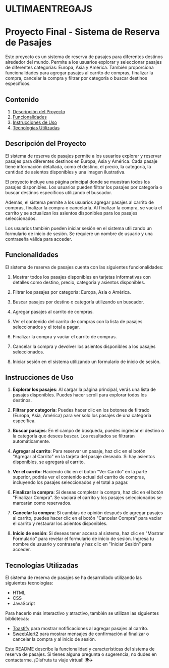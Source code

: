 # ULTIMAENTREGAJS
# Proyecto Final - Sistema de Reserva de Pasajes

Este proyecto es un sistema de reserva de pasajes para diferentes destinos alrededor del mundo. Permite a los usuarios explorar y seleccionar pasajes de diferentes categorías: Europa, Asia y América. También proporciona funcionalidades para agregar pasajes al carrito de compras, finalizar la compra, cancelar la compra y filtrar por categoría o buscar destinos específicos.

## Contenido

1. [Descripción del Proyecto](#descripción-del-proyecto)
2. [Funcionalidades](#funcionalidades)
3. [Instrucciones de Uso](#instrucciones-de-uso)
4. [Tecnologías Utilizadas](#tecnologías-utilizadas)

## Descripción del Proyecto

El sistema de reserva de pasajes permite a los usuarios explorar y reservar pasajes para diferentes destinos en Europa, Asia y América. Cada pasaje tiene información detallada, como el destino, el precio, la categoría, la cantidad de asientos disponibles y una imagen ilustrativa.

El proyecto incluye una página principal donde se muestran todos los pasajes disponibles. Los usuarios pueden filtrar los pasajes por categoría o buscar destinos específicos utilizando el buscador.

Además, el sistema permite a los usuarios agregar pasajes al carrito de compras, finalizar la compra o cancelarla. Al finalizar la compra, se vacía el carrito y se actualizan los asientos disponibles para los pasajes seleccionados.

Los usuarios también pueden iniciar sesión en el sistema utilizando un formulario de inicio de sesión. Se requiere un nombre de usuario y una contraseña válida para acceder.

## Funcionalidades

El sistema de reserva de pasajes cuenta con las siguientes funcionalidades:

1. Mostrar todos los pasajes disponibles en tarjetas informativas con detalles como destino, precio, categoría y asientos disponibles.

2. Filtrar los pasajes por categoría: Europa, Asia o América.

3. Buscar pasajes por destino o categoría utilizando un buscador.

4. Agregar pasajes al carrito de compras.

5. Ver el contenido del carrito de compras con la lista de pasajes seleccionados y el total a pagar.

6. Finalizar la compra y vaciar el carrito de compras.

7. Cancelar la compra y devolver los asientos disponibles a los pasajes seleccionados.

8. Iniciar sesión en el sistema utilizando un formulario de inicio de sesión.

## Instrucciones de Uso

1. **Explorar los pasajes**: Al cargar la página principal, verás una lista de pasajes disponibles. Puedes hacer scroll para explorar todos los destinos.

2. **Filtrar por categoría**: Puedes hacer clic en los botones de filtrado (Europa, Asia, América) para ver solo los pasajes de una categoría específica.

3. **Buscar pasajes**: En el campo de búsqueda, puedes ingresar el destino o la categoría que desees buscar. Los resultados se filtrarán automáticamente.

4. **Agregar al carrito**: Para reservar un pasaje, haz clic en el botón "Agregar al Carrito" en la tarjeta del pasaje deseado. Si hay asientos disponibles, se agregará al carrito.

5. **Ver el carrito**: Haciendo clic en el botón "Ver Carrito" en la parte superior, podrás ver el contenido actual del carrito de compras, incluyendo los pasajes seleccionados y el total a pagar.

6. **Finalizar la compra**: Si deseas completar la compra, haz clic en el botón "Finalizar Compra". Se vaciará el carrito y los pasajes seleccionados se marcarán como reservados.

7. **Cancelar la compra**: Si cambias de opinión después de agregar pasajes al carrito, puedes hacer clic en el botón "Cancelar Compra" para vaciar el carrito y restaurar los asientos disponibles.

8. **Inicio de sesión**: Si deseas tener acceso al sistema, haz clic en "Mostrar Formulario" para revelar el formulario de inicio de sesión. Ingresa tu nombre de usuario y contraseña y haz clic en "Iniciar Sesión" para acceder.

## Tecnologías Utilizadas

El sistema de reserva de pasajes se ha desarrollado utilizando las siguientes tecnologías:

- HTML
- CSS
- JavaScript

Para hacerlo más interactivo y atractivo, también se utilizan las siguientes bibliotecas:

- [Toastify](https://apvarun.github.io/toastify-js/) para mostrar notificaciones al agregar pasajes al carrito.
- [SweetAlert2](https://sweetalert2.github.io/) para mostrar mensajes de confirmación al finalizar o cancelar la compra y al inicio de sesión.


Este README describe la funcionalidad y características del sistema de reserva de pasajes. Si tienes alguna pregunta o sugerencia, no dudes en contactarme. ¡Disfruta tu viaje virtual! 🌍✈️
